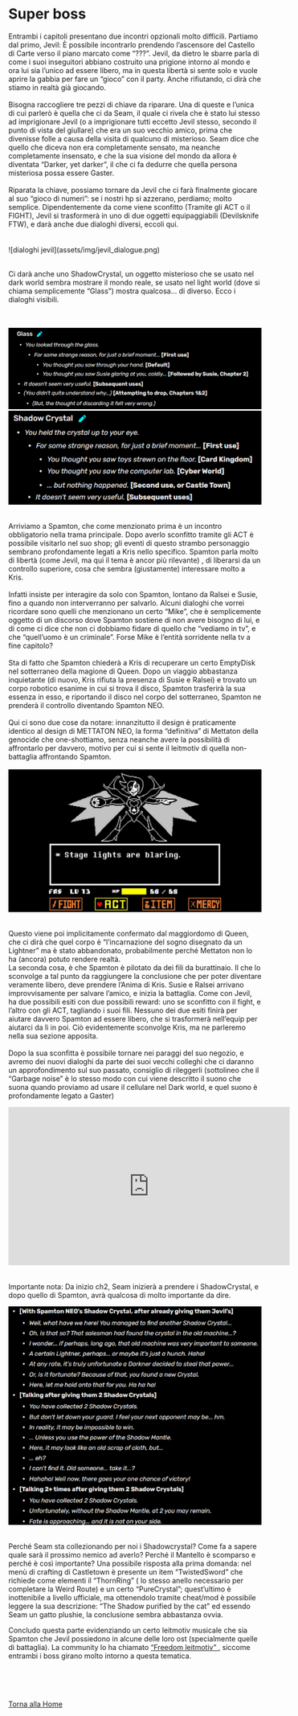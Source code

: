 <head>
  <meta charset="UTF-8">
<link rel="stylesheet" href="style.css">
</head>

<div id="barba-wrapper">
    <div class="barba-container" data-barba="container" data-barba-namespace="bossopzionali">
      <h1>Super boss</h1>





<body>
 <p>
Entrambi i capitoli presentano due incontri opzionali molto difficili. Partiamo dal primo, Jevil: È possibile incontrarlo prendendo l’ascensore del Castello di Carte verso il piano marcato come “???”. Jevil, da dietro le sbarre parla di come i suoi inseguitori abbiano costruito una prigione intorno al mondo e ora lui sia l’unico ad essere libero, ma in questa libertà si sente solo e vuole aprire la gabbia per fare un “gioco” con il party. Anche rifiutando, ci dirà che stiamo in realtà già giocando. <br>
<br>
Bisogna raccogliere tre pezzi di chiave da riparare. Una di queste e l’unica di cui parlerò è quella che ci da Seam, il quale ci rivela che è stato lui stesso ad imprigionare Jevil (o a imprigionare tutti eccetto Jevil stesso, secondo il punto di vista del giullare) che era un suo vecchio amico, prima che divenisse folle a causa della visita di qualcuno di misterioso. Seam dice che quello che diceva non era completamente sensato, ma neanche completamente insensato, e che la sua visione del mondo da allora è diventata “Darker, yet darker”, il che ci fa dedurre che quella persona misteriosa possa essere Gaster. <br>
<br>
Riparata la chiave, possiamo tornare da Jevil che ci farà finalmente giocare al suo “gioco di numeri”: se i nostri hp si azzerano, perdiamo; molto semplice. Dipendentemente da come viene sconfitto (Tramite gli ACT o il FIGHT), Jevil si trasformerà in uno di due oggetti equipaggiabili (Devilsknife FTW), e darà anche due dialoghi diversi, eccoli qui. <br>
<br>
<br>
![dialoghi jevil](assets/img/jevil_dialogue.png)
<br>
<br>

Ci darà anche uno ShadowCrystal, un oggetto misterioso che se usato nel dark world sembra mostrare il mondo reale, se usato nel light world (dove si chiama semplicemente “Glass”) mostra qualcosa… di diverso. Ecco i dialoghi visibili. <br>
</p>
     <br>
     <br>
 <div class="zoom-container">
     <img src="images/glass.png" class="zoom-on-hover" alt="">
     <img src="images/shadow Crystal.png" class="zoom-on-hover" alt="">
 </div>
 <br>
<p>
Arriviamo a Spamton, che come menzionato prima è un incontro obbligatorio nella trama principale. Dopo averlo sconfitto tramite gli ACT è possibile visitarlo nel suo shop; gli eventi di questo strambo personaggio sembrano profondamente legati a Kris nello specifico. Spamton parla molto di libertà (come Jevil, ma qui il tema è ancor più rilevante) , di liberarsi da un controllo superiore, cosa che sembra (giustamente) interessare molto a Kris.<br>
<br>
Infatti insiste per interagire da solo con Spamton, lontano da Ralsei e Susie, fino a quando non interverranno per salvarlo. Alcuni dialoghi che vorrei ricordare sono quelli che menzionano un certo “Mike”, che è semplicemente oggetto di un discorso dove Spamton sostiene di non avere bisogno di lui, e di come ci dice che non ci dobbiamo fidare di quello che “vediamo in tv”, e che “quell’uomo è un criminale”. Forse Mike è l’entità sorridente nella tv a fine capitolo?<br>
<br>
Sta di fatto che Spamton chiederà a Kris di recuperare un certo EmptyDisk nel sotterraneo della magione di Queen. Dopo un viaggio abbastanza inquietante (di nuovo, Kris rifiuta la presenza di Susie e Ralsei) e trovato un corpo robotico esanime in cui si trova il disco, Spamton trasferirà la sua essenza in esso, e riportando il disco nel corpo del sotterraneo, Spamton ne prenderà il controllo diventando Spamton NEO.<br>
<br>
Qui ci sono due cose da notare: innanzitutto il design è praticamente identico al design di METTATON NEO, la forma “definitiva” di Mettaton della genocide che one-shottiamo, senza neanche avere la possibilità di affrontarlo per davvero, motivo per cui si sente il leitmotiv di quella non-battaglia affrontando Spamton.
<br>
<br>

<img src="images/mattaton neo.jpg" alt="">

<br>
<br>

Questo viene poi implicitamente confermato dal maggiordomo di Queen, che ci dirà che quel corpo è “l’incarnazione del sogno disegnato da un Lightner” ma è stato abbandonato, probabilmente perché Mettaton non lo ha (ancora) potuto rendere realtà.<br>
La seconda cosa, è che Spamton è pilotato da dei fili da burattinaio. Il che lo sconvolge a tal punto da raggiungere la conclusione che per poter diventare veramente libero, deve prendere l’Anima di Kris. Susie e Ralsei arrivano improvvisamente per salvare l’amico, e inizia la battaglia. Come con Jevil, ha due possibili esiti con due possibili reward: uno se sconfitto con il fight, e l’altro con gli ACT, tagliando i suoi fili. Nessuno dei due esiti finirà per aiutare davvero Spamton ad essere libero, che si trasformerà nell’equip per aiutarci da lì in poi. Ciò evidentemente sconvolge Kris, ma ne parleremo nella sua sezione apposita.<br>
<br>
Dopo la sua sconfitta è possibile tornare nei paraggi del suo negozio, e avremo dei nuovi dialoghi da parte dei suoi vecchi colleghi che ci daranno un approfondimento sul suo passato, consiglio di rileggerli (sottolineo che il “Garbage noise” è lo stesso modo con cui viene descritto il suono che suona quando proviamo ad usare il cellulare nel Dark world, e quel suono è profondamente legato a Gaster)<br>
<iframe width="560" height="315" src="https://www.youtube.com/embed/CnrL0YL4JGk?si=hhY5gDyJKc2W3V1z" title="YouTube video player" frameborder="0" allow="accelerometer; autoplay; clipboard-write; encrypted-media; gyroscope; picture-in-picture; web-share" referrerpolicy="strict-origin-when-cross-origin" allowfullscreen></iframe>
<br>
<br>

Importante nota: Da inizio ch2, Seam inizierà a prendere i ShadowCrystal, e dopo quello di Spamton, avrà qualcosa di molto importante da dire. <br>

<img src="images/seam shadow.png" alt="">
<br>
<br>

Perché Seam sta collezionando per noi i Shadowcrystal? Come fa a sapere quale sarà il prossimo nemico ad averlo? Perché il Mantello è scomparso e perché è così importante? Una possibile risposta alla prima domanda: nel menù di crafting di Castletown è presente un item “TwistedSword” che richiede come elementi il “ThornRing” ( lo stesso anello necessario per completare la Weird Route) e un certo “PureCrystal”; quest’ultimo è inottenibile a livello ufficiale, ma ottenendolo tramite cheat/mod è possibile leggere la sua descrizione: “The Shadow purified by the cat” ed essendo Seam un gatto plushie, la conclusione sembra abbastanza ovvia.<br>

Concludo questa parte evidenziando un certo leitmotiv musicale che sia Spamton che Jevil possiedono in alcune delle loro ost (specialmente quelle di battaglia). La community lo ha chiamato  <a href="https://vocaroo.com/1dLkd2M8IXWk "> “Freedom leitmotiv” </a>, siccome entrambi i boss girano molto intorno a questa tematica.

<br>
<br>
<br>


</p>


<a href="index.html">Torna alla Home</a>
</body>
